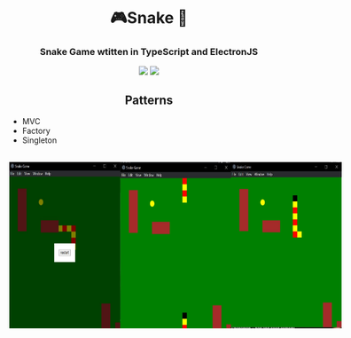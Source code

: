 <h1 align="center">🎮Snake 🐍</h1>

<h3 align="center">Snake Game wtitten in TypeScript and ElectronJS</h3>
<p align="center">
  <a href="https://www.typescriptlang.org/"><img width="50" src="https://w7.pngwing.com/pngs/915/519/png-transparent-typescript-hd-logo-thumbnail.png"/></a>     <a href="https://www.electronjs.org/"><img 
width="50" src="https://upload.wikimedia.org/wikipedia/commons/9/91/Electron_Software_Framework_Logo.svg" /></a>
</p>

<h2 align="center">Patterns</h2>
<ul>
  <li>MVC</li>
  <li>Factory</li>
  <li>Singleton</li>

  <img src="">
  <img src="">
  <img src=""> 
</ul>
<div style="display: flex; flex-direction: row; justify-content: space-between;">
  <img width="200" height="300" src="./readme-images/image.png">
  <img width="200" height="300" src="./readme-images/image-1.png">
  <img width="200" height="300" src="./readme-images/image-2.png">
</div>
